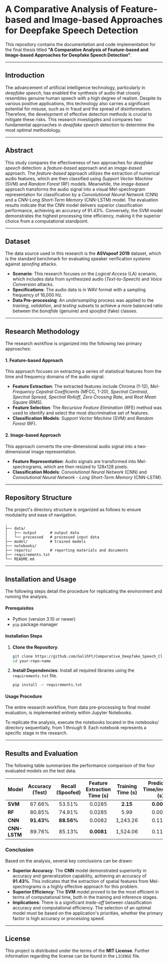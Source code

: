 # A Comparative Analysis of Feature-based and Image-based Approaches for Deepfake Speech Detection

This repository contains the documentation and code implementation for the final thesis titled **"A Comparative Analysis of Feature-based and Image-based Approaches for Deepfake Speech Detection"**.

---

## Introduction
The advancement of artificial intelligence technology, particularly in *deepfake speech*, has enabled the synthesis of audio that closely resembles genuine human speech with a high degree of realism. Despite its various positive applications, this technology also carries a significant potential for misuse, such as in fraud and the spread of disinformation. Therefore, the development of effective detection methods is crucial to mitigate these risks. This research investigates and compares two fundamental approaches in *deepfake speech* detection to determine the most optimal methodology.

---

## Abstract
This study compares the effectiveness of two approaches for *deepfake speech* detection: a *feature-based* approach and an *image-based* approach. The *feature-based* approach utilizes the extraction of numerical audio features, which are then classified using *Support Vector Machine* (SVM) and *Random Forest* (RF) models. Meanwhile, the *image-based* approach transforms the audio signal into a visual Mel-spectrogram representation for classification by a *Convolutional Neural Network* (CNN) and a *CNN-Long Short-Term Memory* (CNN-LSTM) model. The evaluation results indicate that the CNN model delivers superior classification performance, achieving an accuracy of 91.43%. Conversely, the SVM model demonstrates the highest processing time efficiency, making it the superior choice from a computational standpoint.

---

## Dataset
The data source used in this research is the **ASVspoof 2019** dataset, which is the standard benchmark for evaluating speaker verification systems against *spoofing* attacks.
* **Scenario**: This research focuses on the *Logical Access* (LA) scenario, which includes data from synthesized audio (*Text-to-Speech*) and *Voice Conversion* attacks.
* **Specifications**: The audio data is in WAV format with a sampling frequency of 16,000 Hz.
* **Data Pre-processing**: An *undersampling* process was applied to the *training*, *validation*, and *testing* subsets to achieve a more balanced ratio between the *bonafide* (genuine) and *spoofed* (fake) classes.

---

## Research Methodology
The research workflow is organized into the following two primary approaches:

#### 1. Feature-based Approach
This approach focuses on extracting a series of statistical features from the time and frequency domains of the audio signal.
* **Feature Extraction**: The extracted features include Chroma (1-12), *Mel-Frequency Cepstral Coefficients* (MFCC, 1-20), *Spectral Centroid*, *Spectral Spread*, *Spectral Rolloff*, *Zero Crossing Rate*, and *Root Mean Square* (RMS).
* **Feature Selection**: The *Recursive Feature Elimination* (RFE) method was used to identify and select the most discriminative set of features.
* **Classification Models**: *Support Vector Machine* (SVM) and *Random Forest* (RF).

#### 2. Image-based Approach
This approach converts the one-dimensional audio signal into a two-dimensional image representation.
* **Feature Representation**: Audio signals are transformed into Mel-spectrograms, which are then resized to 128x128 pixels.
* **Classification Models**: *Convolutional Neural Network* (CNN) and *Convolutional Neural Network - Long Short-Term Memory* (CNN-LSTM).

---

## Repository Structure
The project's directory structure is organized as follows to ensure modularity and ease of navigation.
    
    .
    ├── data/
    │   ├── output      # output data
    │   └── processed   # processed input data
    ├── model/          # trained models
    ├── notebooks/      
    ├── reports/        # reporting materials and documents
    ├── requirements.txt
    └── README.md

---

## Installation and Usage
The following steps detail the procedure for replicating the environment and running the analysis.

#### Prerequisites
* Python (version 3.10 or newer)
* `pip` package manager

#### Installation Steps
1.  **Clone the Repository**:
    ```bash
    git clone https://github.com/GalihFt/Comparative_Deepfake_Speech_Classification.git
    cd your-repo-name
    ```
2.  **Install Dependencies**:
    Install all required libraries using the `requirements.txt` file.
    ```bash
    pip install -r requirements.txt
    ```

#### Usage Procedure
The entire research workflow, from data pre-processing to final model evaluation, is implemented entirely within Jupyter Notebooks.

To replicate the analysis, execute the notebooks located in the notebooks/ directory sequentially, from 1 through 9. Each notebook represents a specific stage in the research.

---

## Results and Evaluation
The following table summarizes the performance comparison of the four evaluated models on the test data.

| Model | Accuracy (Test) | Recall (Spoofed) | Feature Extraction Time (s) | Training Time (s) | Prediction Time/instance (s) |
| :--- | :---: | :---: | :---: | :---: | :---: |
| **SVM** | 67.66% | 53.51% | 0.0285 | **2.15** | **0.0010** |
| **RF** | 80.85% | 74.91% | 0.0285 | 5.99 | 0.0046 |
| **CNN** | **91.43%** | **88.56%** | 0.0082 | 1,243.26 | 0.1148 |
| **CNN-LSTM** | 89.76% | 85.13% | **0.0081** | 1,524.06 | 0.1184 |

### Conclusion
Based on the analysis, several key conclusions can be drawn:
* **Superior Accuracy**: The **CNN** model demonstrated superiority in accuracy and generalization capability, achieving an accuracy of **91.43%**. This indicates that the extraction of spatial features from Mel-spectrograms is a highly effective approach for this problem.
* **Superior Efficiency**: The **SVM** model proved to be the most efficient in terms of computational time, both in the training and inference stages.
* **Implications**: There is a significant *trade-off* between classification accuracy and computational efficiency. The selection of an optimal model must be based on the application's priorities, whether the primary factor is high accuracy or processing speed.

---

## License
This project is distributed under the terms of the **MIT License**. Further information regarding the license can be found in the `LICENSE` file.